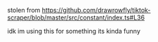stolen from https://github.com/drawrowfly/tiktok-scraper/blob/master/src/constant/index.ts#L36

idk im using this for something its kinda funny
